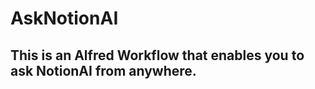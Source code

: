 # AskNotionAI

This is an **Alfred Workflow** that enables you to ask **NotionAI** from anywhere. 
---
